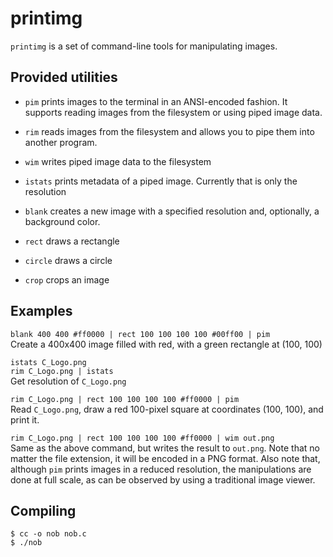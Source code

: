 # printimg
`printimg` is a set of command-line tools for manipulating images.

## Provided utilities
- `pim` prints images to the terminal in an ANSI-encoded fashion. It supports reading images from the filesystem or using piped image data.
- `rim` reads images from the filesystem and allows you to pipe them into another program.
- `wim` writes piped image data to the filesystem
- `istats` prints metadata of a piped image. Currently that is only the resolution

- `blank` creates a new image with a specified resolution and, optionally, a background color.

- `rect` draws a rectangle
- `circle` draws a circle
- `crop` crops an image

## Examples
`blank 400 400 #ff0000 | rect 100 100 100 100 #00ff00 | pim` <br>
Create a 400x400 image filled with red, with a green rectangle at (100, 100)

`istats C_Logo.png` <br>
`rim C_Logo.png | istats` <br>
Get resolution of `C_Logo.png`

`rim C_Logo.png | rect 100 100 100 100 #ff0000 | pim` <br>
Read `C_Logo.png`, draw a red 100-pixel square at coordinates (100, 100), and print it.

`rim C_Logo.png | rect 100 100 100 100 #ff0000 | wim out.png` <br>
Same as the above command, but writes the result to `out.png`. Note that no matter the file extension, it will be encoded in a PNG format. Also note that, although `pim` prints images in a reduced resolution, the manipulations are done at full scale, as can be observed by using a traditional image viewer.

## Compiling
```console
$ cc -o nob nob.c
$ ./nob
```

